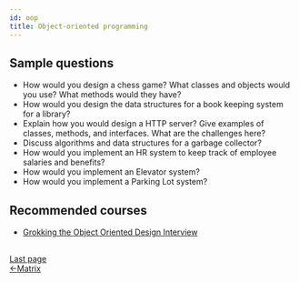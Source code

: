 ```yaml
---
id: oop
title: Object-oriented programming
---
```


## Sample questions

- How would you design a chess game? What classes and objects would you use? What methods would they have?
- How would you design the data structures for a book keeping system for a library?
- Explain how you would design a HTTP server? Give examples of classes, methods, and interfaces. What are the challenges here?
- Discuss algorithms and data structures for a garbage collector?
- How would you implement an HR system to keep track of employee salaries and benefits?
- How would you implement an Elevator system?
- How would you implement a Parking Lot system?

## Recommended courses

- [Grokking the Object Oriented Design Interview](https://www.educative.io/courses/grokking-the-object-oriented-design-interview?aff=x23W)

##
<nav class="pagination-nav docusaurus-mt-lg" aria-label="Docs pages navigation">
    <div class="pagination-nav__item">
        <a class="pagination-nav__link root_sa74" href="/algorithms/matrix/">
            <div class="pagination-nav__sublabel">Last page</div>
            <div class="pagination-nav__label"><span class="arrow_Btdn">←</span>Matrix</div>
        </a>
    </div>
</nav>
